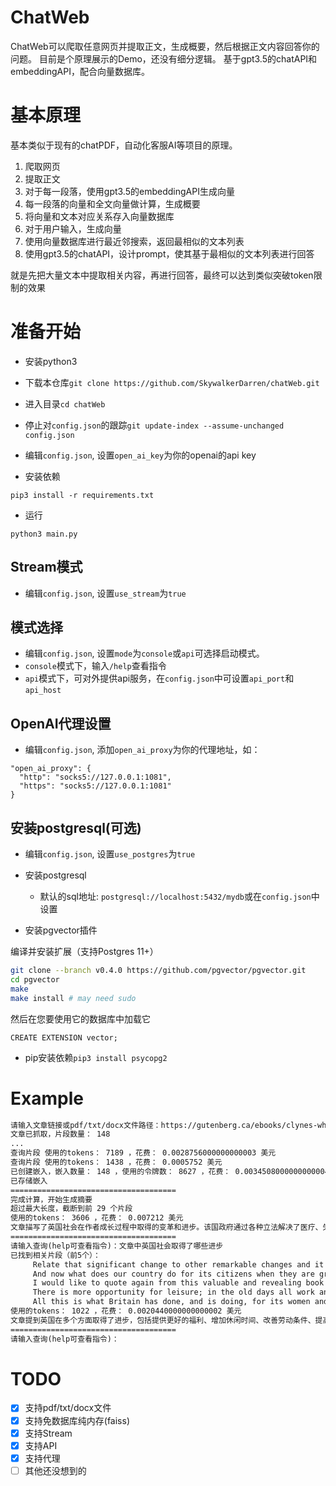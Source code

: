 # ChatWeb

ChatWeb可以爬取任意网页并提取正文，生成概要，然后根据正文内容回答你的问题。
目前是个原理展示的Demo，还没有细分逻辑。
基于gpt3.5的chatAPI和embeddingAPI，配合向量数据库。

# 基本原理

基本类似于现有的chatPDF，自动化客服AI等项目的原理。

1. 爬取网页
2. 提取正文
3. 对于每一段落，使用gpt3.5的embeddingAPI生成向量
4. 每一段落的向量和全文向量做计算，生成概要
5. 将向量和文本对应关系存入向量数据库
6. 对于用户输入，生成向量
7. 使用向量数据库进行最近邻搜索，返回最相似的文本列表
8. 使用gpt3.5的chatAPI，设计prompt，使其基于最相似的文本列表进行回答

就是先把大量文本中提取相关内容，再进行回答，最终可以达到类似突破token限制的效果

# 准备开始

- 安装python3

- 下载本仓库`git clone https://github.com/SkywalkerDarren/chatWeb.git`

- 进入目录`cd chatWeb`

- 停止对`config.json`的跟踪`git update-index --assume-unchanged config.json`

- 编辑`config.json`, 设置`open_ai_key`为你的openai的api key

- 安装依赖

```
pip3 install -r requirements.txt
```

- 运行

```
python3 main.py
```

## Stream模式

- 编辑`config.json`, 设置`use_stream`为`true`

## 模式选择

- 编辑`config.json`, 设置`mode`为`console`或`api`可选择启动模式。
- `console`模式下，输入`/help`查看指令
- `api`模式下，可对外提供api服务，在`config.json`中可设置`api_port`和`api_host`

## OpenAI代理设置

- 编辑`config.json`, 添加`open_ai_proxy`为你的代理地址，如：
```
"open_ai_proxy": {
  "http": "socks5://127.0.0.1:1081",
  "https": "socks5://127.0.0.1:1081"
}
```

## 安装postgresql(可选)

- 编辑`config.json`, 设置`use_postgres`为`true`

- 安装postgresql
    - 默认的sql地址: `postgresql://localhost:5432/mydb`或在`config.json`中设置
- 安装pgvector插件

编译并安装扩展（支持Postgres 11+）

```bash
git clone --branch v0.4.0 https://github.com/pgvector/pgvector.git
cd pgvector
make
make install # may need sudo
```

然后在您要使用它的数据库中加载它

```postgresql
CREATE EXTENSION vector;
```

- pip安装依赖`pip3 install psycopg2`


# Example
```txt
请输入文章链接或pdf/txt/docx文件路径：https://gutenberg.ca/ebooks/clynes-when/clynes-when-00-h.html
文章已抓取，片段数量： 148
...
查询片段 使用的tokens： 7189 ，花费： 0.0028756000000000003 美元
查询片段 使用的tokens： 1438 ，花费： 0.0005752 美元
已创建嵌入，嵌入数量： 148 ，使用的令牌数： 8627 ，花费： 0.0034508000000000004 美元
已存储嵌入
=====================================
完成计算，开始生成摘要
超过最大长度，截断到前 29 个片段
使用的tokens： 3606 ，花费： 0.007212 美元
文章描写了英国社会在作者成长过程中取得的变革和进步。该国政府通过各种立法解决了医疗、失业、工伤等问题，改善了工人和儿童的生活，提供了更多的教育和康乐机会。社会福利制度也在不断发展，注重母婴健康，为孩子们提供更好的成长环境。尽管取得了这些成就，但文章也指出仍有许多问题需要解决，如教育个性化和培养卓越人才等。作者鼓励人们意识到已取得的进步，但也不应忘记还有许多工作要做。
=====================================
请输入查询(help可查看指令)：文章中英国社会取得了哪些进步
已找到相关片段（前5个）：
	 Relate that significant change to other remarkable changes and it is possible to have some idea of what this new and developing social England means to all of us. And to the weaving of this fabric of our material life our magnificent social services have made a great contribution.
	 And now what does our country do for its citizens when they are grown-up and go out in the world? It is impossible to answer that question without feeling a glow of pride in our achievements. Looking back again on the changes I have seen in my own lifetime, I am amazed at the tremendous strides that have been made in providing greater comfort, happiness and security for the men and women of Britain. I am not complacent; I am not satisfied. There are many reforms yet to be made; much progress still to be registered, but it would be ungenerous and unreal not to recognise all that has been done.
	 I would like to quote again from this valuable and revealing book a passage which seems to me singularly appropriate at the moment: "Nothing is more exasperating to those to whom social reform is religion in action than the readiness with which the English neglect, forget or minimise their achievements. The visitor from Central Europe will tell with enthusiasm of the decline of illiteracy in his country since the war. The Englishman scarcely knows the meaning of the word, still less does he trouble to enquire whether illiteracy still exists in England.
	 There is more opportunity for leisure; in the old days all work and no play made Jack a very dull boy. Hours of labour are shorter, conditions of employment better, wages higher. And much of this improved standard is due to the work of the Trade Union and Labour Movement which has banded men and women together in democratic organisations in order to make life more tolerable for all. But, of course, it is not the work of the Trade Union and Labour Movement only. To pioneers like Robert Owen and Lord Shaftesbury, to countless men and women of goodwill who have never identified themselves with any Party, to progressively minded people in all the political Parties, the workers and the nation owe an incalculable debt.
	 All this is what Britain has done, and is doing, for its women and children with the object of building up a healthy people fit to play their proper part in the work of the nation.
使用的tokens： 1022 ，花费： 0.0020440000000000002 美元
文章提到英国在多个方面取得了进步，包括提供更好的福利、增加休闲时间、改善劳动条件、提高工资、改进教育系统、改善妇女和儿童的状况、减少未成年犯罪、创建公共机构等等。这些进步为英国的发展和社会进步做出了巨大贡献。
=====================================
请输入查询(help可查看指令)：
```

# TODO
- [x] 支持pdf/txt/docx文件
- [x] 支持免数据库纯内存(faiss)
- [x] 支持Stream
- [x] 支持API
- [x] 支持代理
- [ ] 其他还没想到的
